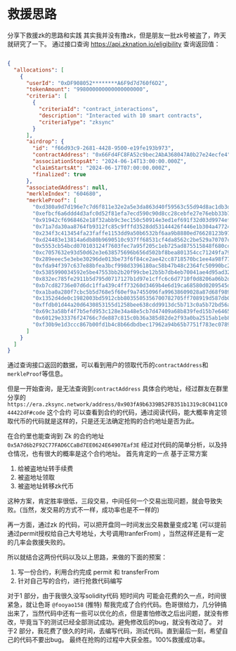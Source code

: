# 救援思路

分享下救援zk的思路和实践
其实我并没有撸zk，但是朋友一批zk号被盗了，昨天就研究了一下。
通过接口查询 https://api.zknation.io/eligibility
查询返回值：

```JSON

{
  "allocations": [
    {
      "userId": "0xDF908052********A6F9d7d760f6D2",
      "tokenAmount": "998000000000000000000",
      "criteria": [
        {
          "criteriaId": "contract_interactions",
          "description": "Interacted with 10 smart contracts",
          "criteriaType": "zksync"
        }
      ],
      "airdrop": {
        "id": "f66d93c9-2681-4428-9500-e19fe193b973",
        "contractAddress": "0x66Fd4FC8FA52c9bec2AbA368047A0b27e24ecfe4",
        "associationStopsAt": "2024-06-14T13:00:00.000Z",
        "claimStartsAt": "2024-06-17T07:00:00.000Z",
        "finalized": true
      },
      "associatedAddress": null,
      "merkleIndex": "604680",
      "merkleProof": [
        "0xd380a9d7d196e7c7d6f811e32e2a5e3da863d40f59563c55d94d8ac1db3d0963",
        "0xefbcf6a6ddd4d3afc0d52f81efa7ecd590c90d8cc28cebfe27e76ebb33b75dea",
        "0x91942cf6968462e18f32abb9c3ec150c50914e3ed1ef691f32d03d9974ef7ba0",
        "0x71a7da30aa8764fb9312fc85c9fffd3528dd53144426f446e1b304a47724bc3a",
        "0x234f3c413454fa23faffe1153dd9a50b6532bf6aa9b8880ed76628123b9772c7",
        "0xd24483e13814a6db80b9690510c937ff68531cf4da8562c2be529a70707ccf77",
        "0x5553cb54bcd070103124f7603fec7a95f205c1eb725ad875515848f680ccc3fa",
        "0xc7057632e93d50d62e3e638575696b656d502bf8bea801354cc71249fa7928ab",
        "0x289eeec5e3ebe30296de013be73f6f84ce2ae42cc8718570bc1ee4a98f77b1ef",
        "0xfda94f397c637e88bfea3bcf998d3396180ac58b47b48c2364fc50990bc256f5",
        "0x5385990034592e5be47553bb2b20f99cbe12b5b7db4eb70041ae4d95ad324035",
        "0x832ec785fe2911b5d795d0717127b1d97e1cffc6c6d7710f0d8206a06b2df626",
        "0xb7cd82736e07d6dc1ffa439c4ff73260d3469b4e6d19ca68580d0209545d7e1f",
        "0xa1ba0a280f7cbc5b5d768e5f60ef9a7455096fa99638609028a87d68f989a175",
        "0x1352d4de0c1982003bd5912cbb8035505356700782705ff708919d587db07888",
        "0xffdb01d44a20d6430853155d1258bee638cdd9913dc5b713c0a5b72bd56af464",
        "0x69c3a58bf4f7b5efd953c128e34a48e5cb7d47409a68b839fed15b7e64654ab1",
        "0x60129e33376f24766c7de887c815c0b36a385d82de2f93a0ba2515ab1eb80588",
        "0xf30b9e1d3ccc867b00fd1b4c8b66dbdbec17962a94b65b7751f783ec0789ef66"
      ]
    }
  ]
}
```

通过查询接口返回的数据，可以看到用户的领取代币的`contractAddress`和`merkleProof`等信息。

但是一开始查询，是无法查询到`contractAddress`
具体合约地址，经过群友在群里分享的`https://era.zksync.network/address/0x903fA9b6339B52FB351b1319c8C0411C044422dF#code`
这个合约
可以查看到合约的代码，通过阅读代码，能大概率肯定领取代币的代码就是这样的，只是还无法确定抢购的合约地址是否为此。

在合约里也能查询到 Zk 的合约地址 `0x5A7d6b2F92C77FAD6CCaBd7EE0624E64907Eaf3E`
经过对代码的简单分析，以及持仓情况，也有很大的概率是这个合约地址。
首先肯定的一点 基于正常方案

1. 给被盗地址转手续费
2. 被盗地址领取
3. 被盗地址转移zk代币

这种方案，肯定胜率很低，三段交易，中间任何一个交易出现问题，就会导致失败。(当然，发交易的方式不一样，成功率也是不一样的)

再一方面，通过zk 的代码，可以把开盘同一时间发出交易数量变成2笔 (可以提前通过permit授权给自己大号地址，大号调用tranferFrom)
，当然这样还是有一定的几率会救援失败的。

所以就结合这两份代码以及以上思路，来做的下面的预案：

1. 写一份合约，利用合约完成 permit 和 transferFrom
2. 针对自己写的合约，进行抢救代码编写

对于1 部分，由于我很久没写solidity代码 短时间内 可能会花费的久一点，时间很紧急，就让色哥 `@fooyao158` (推特)
帮我完成了合约代码。色哥很给力，几分钟搞出来了，当然代码中还有一些可以优化的点，但是害怕修改之后出问题，就没有修改，毕竟当下的测试已经全部测试成功。避免修改后的bug，就没有改动了。
对于2 部分，我花费了很久的时间，去编写代码，测试代码。直到最后一刻，希望自己的代码不要出bug。
最终在抢购的过程中大获全胜。100%救援成功率。
